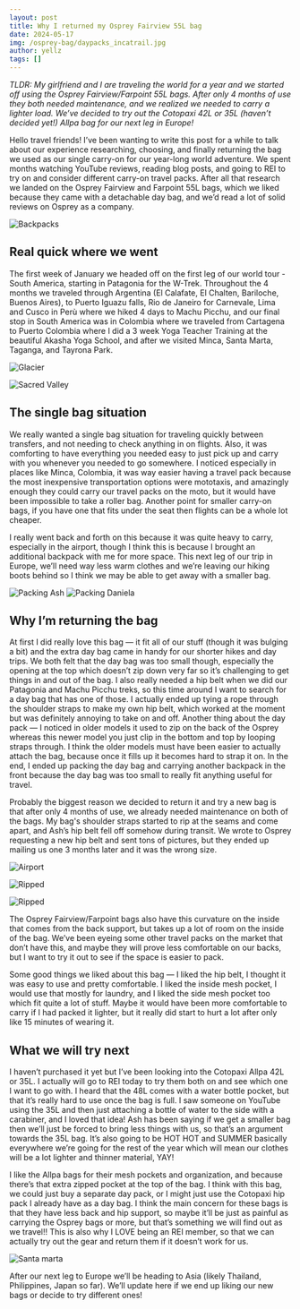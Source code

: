 ```yaml
---
layout: post
title: Why I returned my Osprey Fairview 55L bag
date: 2024-05-17
img: /osprey-bag/daypacks_incatrail.jpg
author: yellz
tags: []
---
```


_TLDR: My girlfriend and I are traveling the world for a year and we started off using the Osprey Fairview/Farpoint 55L bags. After only 4 months of use they both needed maintenance, and we realized we needed to carry a lighter load. We’ve decided to try out the Cotopaxi 42L or 35L (haven’t decided yet!) Allpa bag for our next leg in Europe!_

Hello travel friends! I’ve been wanting to write this post for a while to talk about our experience researching, choosing, and finally returning the bag we used as our single carry-on for our year-long world adventure. We spent months watching YouTube reviews, reading blog posts, and going to REI to try on and consider different carry-on travel packs. After all that research we landed on the Osprey Fairview and Farpoint 55L bags, which we liked because they came with a detachable day bag, and we’d read a lot of solid reviews on Osprey as a company.

![Backpacks](/assets/img/osprey-bag/backpacks.jpg)

## Real quick where we went

The first week of January we headed off on the first leg of our world tour - South America, starting in Patagonia for the W-Trek. Throughout the 4 months we traveled through Argentina (El Calafate, El Chalten, Bariloche, Buenos Aires), to Puerto Iguazu falls, Rio de Janeiro for Carnevale, Lima and Cusco in Perù where we hiked 4 days to Machu Picchu, and our final stop in South America was in Colombia where we traveled from Cartagena to Puerto Colombia where I did a 3 week Yoga Teacher Training at the beautiful Akasha Yoga School, and after we visited Minca, Santa Marta, Taganga, and Tayrona Park.

![Glacier](/assets/img/osprey-bag/glacier_daypack2.jpg)

![Sacred Valley](/assets/img/osprey-bag/sacredvalley.jpg)

## The single bag situation
We really wanted a single bag situation for traveling quickly between transfers, and not needing to check anything in on flights. Also, it was comforting to have everything you needed easy to just pick up and carry with you whenever you needed to go somewhere. I noticed especially in places like Minca, Colombia, it was way easier having a travel pack because the most inexpensive transportation options were mototaxis, and amazingly enough they could carry our travel packs on the moto, but it would have been impossible to take a roller bag. Another point for smaller carry-on bags, if you have one that fits under the seat then flights can be a whole lot cheaper.

I really went back and forth on this because it was quite heavy to carry, especially in the airport, though I think this is because I brought an additional backpack with me for more space. This next leg of our trip in Europe, we’ll need way less warm clothes and we’re leaving our hiking boots behind so I think we may be able to get away with a smaller bag.

![Packing Ash](/assets/img/osprey-bag/packing2.jpg)
![Packing Daniela](/assets/img/osprey-bag/packing.jpg)


## Why I’m returning the bag
At first I did really love this bag — it fit all of our stuff (though it was bulging a bit) and the extra day bag came in handy for our shorter hikes and day trips. We both felt that the day bag was too small though, especially the opening at the top which doesn’t zip down very far so it’s challenging to get things in and out of the bag. I also really needed a hip belt when we did our Patagonia and Machu Picchu treks, so this time around I want to search for a day bag that has one of those. I actually ended up tying a rope through the shoulder straps to make my own hip belt, which worked at the moment but was definitely annoying to take on and off.  Another thing about the day pack — I noticed in older models it used to zip on the back of the Osprey whereas this newer model you just clip in the bottom and top by looping straps through. I think the older models must have been easier to actually attach the bag, because once it fills up it becomes hard to strap it on. In the end, I ended up packing the day bag and carrying another backpack in the front because the day bag was too small to really fit anything useful for travel.

Probably the biggest reason we decided to return it and try a new bag is that after only 4 months of use, we already needed maintenance on both of the bags. My bag's shoulder straps started to rip at the seams and come apart, and Ash’s hip belt fell off somehow during transit. We wrote to Osprey requesting a new hip belt and sent tons of pictures, but they ended up mailing us one 3 months later and it was the wrong size.

![Airport](/assets/img/osprey-bag/airport.jpg)

![Ripped](/assets/img/osprey-bag/ripped2.jpg)

![Ripped](/assets/img/osprey-bag/ripped3.jpg)

The Osprey Fairview/Farpoint bags also have this curvature on the inside that comes from the back support, but takes up a lot of room on the inside of the bag. We’ve been eyeing some other travel packs on the market that don’t have this, and maybe they will prove less comfortable on our backs, but I want to try it out to see if the space is easier to pack.

Some good things we liked about this bag — I liked the hip belt, I thought it was easy to use and pretty comfortable. I liked the inside mesh pocket, I would use that mostly for laundry, and I liked the side mesh pocket too which fit quite a lot of stuff. Maybe it would have been more comfortable to carry if I had packed it lighter, but it really did start to hurt a lot after only like 15 minutes of wearing it.

## What we will try next
I haven’t purchased it yet but I’ve been looking into the Cotopaxi Allpa 42L or 35L. I actually will go to REI today to try them both on and see which one I want to go with. I heard that the 48L comes with a water bottle pocket, but that it’s really hard to use once the bag is full. I saw someone on YouTube using the 35L and then just attaching a bottle of water to the side with a carabiner, and I loved that idea! Ash has been saying if we get a smaller bag then we’ll just be forced to bring less things with us, so that’s an argument towards the 35L bag. It’s also going to be HOT HOT and SUMMER basically everywhere we’re going for the rest of the year which will mean our clothes will be a lot lighter and thinner material, YAY!

I like the Allpa bags for their mesh pockets and organization, and because there’s that extra zipped pocket at the top of the bag. I think with this bag, we could just buy a separate day pack, or I might just use the Cotopaxi hip pack I already have as a day bag. I think the main concern for these bags is that they have less back and hip support, so maybe it’ll be just as painful as carrying the Osprey bags or more, but that’s something we will find out as we travel!! This is also why I LOVE being an REI member, so that we can actually try out the gear and return them if it doesn’t work for us.

![Santa marta](/assets/img/osprey-bag/santamarta_daypack.jpg)

After our next leg to Europe we’ll be heading to Asia (likely Thailand, Philippines, Japan so far). We’ll update here if we end up liking our new bags or decide to try different ones!

